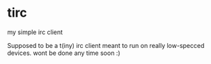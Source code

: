 # tirc
my simple irc client

Supposed to be a t(iny) irc client meant to run on really low-specced devices.
wont be done any time soon :)
